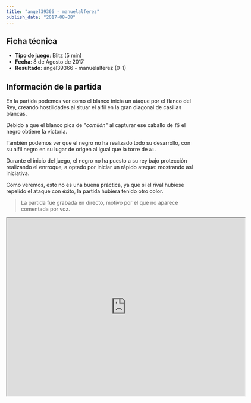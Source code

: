 ```yaml
---
title: "angel39366 - manuelalferez"
publish_date: "2017-08-08"
---
```


## Ficha técnica

* **Tipo de juego**: Blitz (5 min)
* **Fecha**: 8 de Agosto de 2017
* **Resultado**: angel39366 - manuelalferez (0-1)


## Información de la partida

En la partida podemos ver como el blanco inicia un ataque por el flanco del Rey, creando hostilidades al situar el alfil en la gran diagonal de casillas blancas.      

Debido a que el blanco pica de "*comilón*" al capturar ese caballo de `f5` el negro obtiene la victoria.

También podemos ver que el negro no ha realizado todo su desarrollo, con su alfil negro en su lugar de origen al igual que la torre de `a1`.

Durante el inicio del juego, el negro no ha puesto a su rey bajo protección realizando el enrroque, a optado por iniciar un rápido ataque: mostrando así iniciativa. 

Como veremos, esto no es una buena práctica, ya que si el rival hubiese repelido el ataque con éxito, la partida hubiera tenido otro color.

> La partida fue grabada en directo, motivo por el que no aparece comentada por voz.

 <iframe width="640" height="480"
      src="https://www.youtube.com/embed/MLvNe7p3Kp0" allowfullscreen>
      </iframe>

